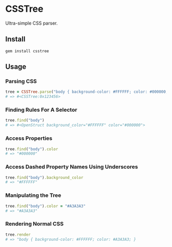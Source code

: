 # CSSTree

Ultra-simple CSS parser.

## Install

    gem install csstree

## Usage
### Parsing CSS

```ruby
tree = CSSTree.parse("body { background-color: #FFFFFF; color: #000000; }")
# => #<CSSTree:0x123456>
```

### Finding Rules For A Selector

```ruby
tree.find("body")
# => #<OpenStruct background_color="#FFFFFF" color="#000000">
```

### Access Properties

```ruby
tree.find("body").color
# => "#000000"
```

### Access Dashed Property Names Using Underscores

```ruby
tree.find("body").background_color
# => "#FFFFFF"
```

### Manipulating the Tree

```ruby
tree.find("body").color = "#A3A3A3"
# => "#A3A3A3"
```

### Rendering Normal CSS

```ruby
tree.render
# => "body { background-color: #FFFFFF; color: #A3A3A3; }
```

